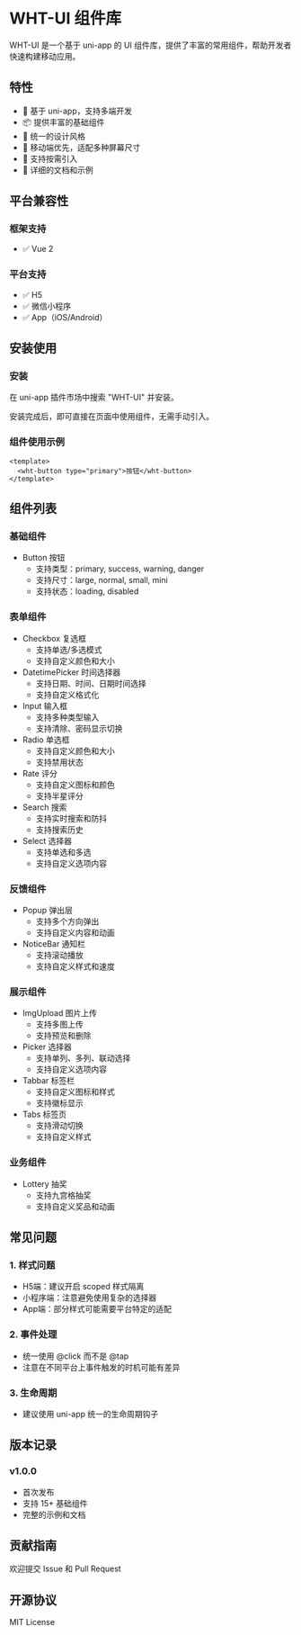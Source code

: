 # WHT-UI 组件库

WHT-UI 是一个基于 uni-app 的 UI 组件库，提供了丰富的常用组件，帮助开发者快速构建移动应用。

## 特性

- 🚀 基于 uni-app，支持多端开发
- 📦 提供丰富的基础组件
- 🎨 统一的设计风格
- 📱 移动端优先，适配多种屏幕尺寸
- 🔧 支持按需引入
- 📖 详细的文档和示例

## 平台兼容性

### 框架支持
- ✅ Vue 2

### 平台支持
- ✅ H5
- ✅ 微信小程序
- ✅ App（iOS/Android）

## 安装使用

### 安装

在 uni-app 插件市场中搜索 "WHT-UI" 并安装。


安装完成后，即可直接在页面中使用组件，无需手动引入。

### 组件使用示例

```vue
<template>
  <wht-button type="primary">按钮</wht-button>
</template>
```

## 组件列表

### 基础组件
- Button 按钮
  - 支持类型：primary, success, warning, danger
  - 支持尺寸：large, normal, small, mini
  - 支持状态：loading, disabled

### 表单组件
- Checkbox 复选框
  - 支持单选/多选模式
  - 支持自定义颜色和大小
- DatetimePicker 时间选择器
  - 支持日期、时间、日期时间选择
  - 支持自定义格式化
- Input 输入框
  - 支持多种类型输入
  - 支持清除、密码显示切换
- Radio 单选框
  - 支持自定义颜色和大小
  - 支持禁用状态
- Rate 评分
  - 支持自定义图标和颜色
  - 支持半星评分
- Search 搜索
  - 支持实时搜索和防抖
  - 支持搜索历史
- Select 选择器
  - 支持单选和多选
  - 支持自定义选项内容

### 反馈组件
- Popup 弹出层
  - 支持多个方向弹出
  - 支持自定义内容和动画
- NoticeBar 通知栏
  - 支持滚动播放
  - 支持自定义样式和速度

### 展示组件
- ImgUpload 图片上传
  - 支持多图上传
  - 支持预览和删除
- Picker 选择器
  - 支持单列、多列、联动选择
  - 支持自定义选项内容
- Tabbar 标签栏
  - 支持自定义图标和样式
  - 支持徽标显示
- Tabs 标签页
  - 支持滑动切换
  - 支持自定义样式

### 业务组件
- Lottery 抽奖
  - 支持九宫格抽奖
  - 支持自定义奖品和动画

## 常见问题

### 1. 样式问题
- H5端：建议开启 scoped 样式隔离
- 小程序端：注意避免使用复杂的选择器
- App端：部分样式可能需要平台特定的适配

### 2. 事件处理
- 统一使用 @click 而不是 @tap
- 注意在不同平台上事件触发的时机可能有差异

### 3. 生命周期
- 建议使用 uni-app 统一的生命周期钩子

## 版本记录

### v1.0.0
- 首次发布
- 支持 15+ 基础组件
- 完整的示例和文档

## 贡献指南

欢迎提交 Issue 和 Pull Request

## 开源协议

MIT License